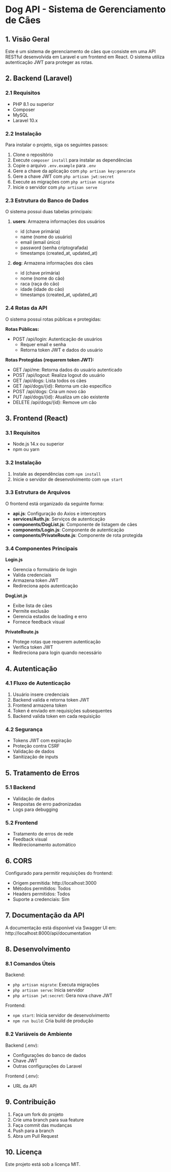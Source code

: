 # Dog API - Sistema de Gerenciamento de Cães

## 1. Visão Geral
Este é um sistema de gerenciamento de cães que consiste em uma API RESTful desenvolvida em Laravel e um frontend em React. O sistema utiliza autenticação JWT para proteger as rotas.

## 2. Backend (Laravel)

### 2.1 Requisitos
- PHP 8.1 ou superior
- Composer
- MySQL
- Laravel 10.x

### 2.2 Instalação
Para instalar o projeto, siga os seguintes passos:

1. Clone o repositório
2. Execute `composer install` para instalar as dependências
3. Copie o arquivo `.env.example` para `.env`
4. Gere a chave da aplicação com `php artisan key:generate`
5. Gere a chave JWT com `php artisan jwt:secret`
6. Execute as migrações com `php artisan migrate`
7. Inicie o servidor com `php artisan serve`

### 2.3 Estrutura do Banco de Dados

O sistema possui duas tabelas principais:

1. **users**: Armazena informações dos usuários
   - id (chave primária)
   - name (nome do usuário)
   - email (email único)
   - password (senha criptografada)
   - timestamps (created_at, updated_at)

2. **dog**: Armazena informações dos cães
   - id (chave primária)
   - nome (nome do cão)
   - raca (raça do cão)
   - idade (idade do cão)
   - timestamps (created_at, updated_at)

### 2.4 Rotas da API

O sistema possui rotas públicas e protegidas:

**Rotas Públicas:**
- POST /api/login: Autenticação de usuários
  - Requer email e senha
  - Retorna token JWT e dados do usuário

**Rotas Protegidas (requerem token JWT):**
- GET /api/me: Retorna dados do usuário autenticado
- POST /api/logout: Realiza logout do usuário
- GET /api/dogs: Lista todos os cães
- GET /api/dogs/{id}: Retorna um cão específico
- POST /api/dogs: Cria um novo cão
- PUT /api/dogs/{id}: Atualiza um cão existente
- DELETE /api/dogs/{id}: Remove um cão

## 3. Frontend (React)

### 3.1 Requisitos
- Node.js 14.x ou superior
- npm ou yarn

### 3.2 Instalação
1. Instale as dependências com `npm install`
2. Inicie o servidor de desenvolvimento com `npm start`

### 3.3 Estrutura de Arquivos
O frontend está organizado da seguinte forma:

- **api.js**: Configuração do Axios e interceptors
- **services/Auth.js**: Serviços de autenticação
- **components/DogList.js**: Componente de listagem de cães
- **components/Login.js**: Componente de autenticação
- **components/PrivateRoute.js**: Componente de rota protegida

### 3.4 Componentes Principais

**Login.js**
- Gerencia o formulário de login
- Valida credenciais
- Armazena token JWT
- Redireciona após autenticação

**DogList.js**
- Exibe lista de cães
- Permite exclusão
- Gerencia estados de loading e erro
- Fornece feedback visual

**PrivateRoute.js**
- Protege rotas que requerem autenticação
- Verifica token JWT
- Redireciona para login quando necessário

## 4. Autenticação

### 4.1 Fluxo de Autenticação
1. Usuário insere credenciais
2. Backend valida e retorna token JWT
3. Frontend armazena token
4. Token é enviado em requisições subsequentes
5. Backend valida token em cada requisição

### 4.2 Segurança
- Tokens JWT com expiração
- Proteção contra CSRF
- Validação de dados
- Sanitização de inputs

## 5. Tratamento de Erros

### 5.1 Backend
- Validação de dados
- Respostas de erro padronizadas
- Logs para debugging

### 5.2 Frontend
- Tratamento de erros de rede
- Feedback visual
- Redirecionamento automático

## 6. CORS
Configurado para permitir requisições do frontend:
- Origem permitida: http://localhost:3000
- Métodos permitidos: Todos
- Headers permitidos: Todos
- Suporte a credenciais: Sim

## 7. Documentação da API
A documentação está disponível via Swagger UI em:
http://localhost:8000/api/documentation

## 8. Desenvolvimento

### 8.1 Comandos Úteis
Backend:
- `php artisan migrate`: Executa migrações
- `php artisan serve`: Inicia servidor
- `php artisan jwt:secret`: Gera nova chave JWT

Frontend:
- `npm start`: Inicia servidor de desenvolvimento
- `npm run build`: Cria build de produção

### 8.2 Variáveis de Ambiente
Backend (.env):
- Configurações do banco de dados
- Chave JWT
- Outras configurações do Laravel

Frontend (.env):
- URL da API

## 9. Contribuição
1. Faça um fork do projeto
2. Crie uma branch para sua feature
3. Faça commit das mudanças
4. Push para a branch
5. Abra um Pull Request

## 10. Licença
Este projeto está sob a licença MIT.
